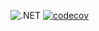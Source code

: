 ![.NET](https://github.com/EgorovIMPL/dotnet-homeworks-2/actions/workflows/dotnet.yml/badge.svg) 
[![codecov](https://codecov.io/gh/EgorovIMPL/dotnet-homeworks-2/branch/master/graph/badge.svg?token=D6NLOCAGZR)](https://codecov.io/gh/EgorovIMPL/dotnet-homeworks-2)